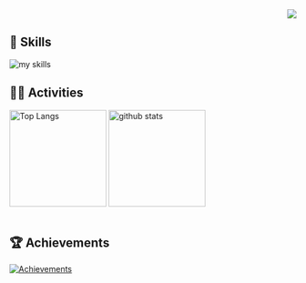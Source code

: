 <!-- 1. Views Counter -->
<div align="right">
  <!-- usernameを変更 -->
  <img src="https://komarev.com/ghpvc/?username=TakanariShimbo" />
</div>

<!-- 2. Skills -->
## 🌱 Skills
<!-- ライトモート：theme=light, ダークモート：theme=dark -->
<!-- アイコンの選択肢一覧：https://arc.net/l/quote/zizyykfh -->
<img alt="my skills" src="https://skillicons.dev/icons?theme=dark&perline=12&i=html,css,js,jquery,react,tailwind,nodejs,vite,next,python,opencv,sklearn,pytorch,flask,django,fastapi,cs,postgres,redis,git,github,gitlab,docker,vscode,windows,ubuntu" />
<br>

<!-- 3. Activities -->
## 🏃‍♀️ Activities
<div align="left"> 
  <!-- ライトモート：theme=light, ダークモート：theme=vue-dark  -->
  <!-- usernameを変更 -->
  <img alt="Top Langs" height="170px" src="https://github-readme-stats.vercel.app/api?username=TakanariShimbo&theme=onedark&layout=compact" />
  <img alt="github stats" height="170px" src="https://github-readme-stats.vercel.app/api/top-langs/?username=TakanariShimbo&theme=onedark&layout=compact" />
</div>
<br>

<!-- 4. Achievements -->
## 🏆 Achievements
<!-- usernameを変更 -->
[![Achievements](https://github-profile-trophy.vercel.app/?username=TakanariShimbo&theme=onedark&column=6)](https://github.com/ryo-ma/github-profile-trophy)

